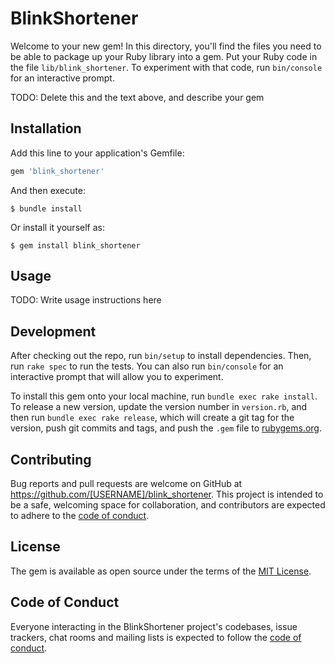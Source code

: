 # BlinkShortener

Welcome to your new gem! In this directory, you'll find the files you need to be able to package up your Ruby library into a gem. Put your Ruby code in the file `lib/blink_shortener`. To experiment with that code, run `bin/console` for an interactive prompt.

TODO: Delete this and the text above, and describe your gem

## Installation

Add this line to your application's Gemfile:

```ruby
gem 'blink_shortener'
```

And then execute:

    $ bundle install

Or install it yourself as:

    $ gem install blink_shortener

## Usage

TODO: Write usage instructions here

## Development

After checking out the repo, run `bin/setup` to install dependencies. Then, run `rake spec` to run the tests. You can also run `bin/console` for an interactive prompt that will allow you to experiment.

To install this gem onto your local machine, run `bundle exec rake install`. To release a new version, update the version number in `version.rb`, and then run `bundle exec rake release`, which will create a git tag for the version, push git commits and tags, and push the `.gem` file to [rubygems.org](https://rubygems.org).

## Contributing

Bug reports and pull requests are welcome on GitHub at https://github.com/[USERNAME]/blink_shortener. This project is intended to be a safe, welcoming space for collaboration, and contributors are expected to adhere to the [code of conduct](https://github.com/[USERNAME]/blink_shortener/blob/master/CODE_OF_CONDUCT.md).


## License

The gem is available as open source under the terms of the [MIT License](https://opensource.org/licenses/MIT).

## Code of Conduct

Everyone interacting in the BlinkShortener project's codebases, issue trackers, chat rooms and mailing lists is expected to follow the [code of conduct](https://github.com/[USERNAME]/blink_shortener/blob/master/CODE_OF_CONDUCT.md).
